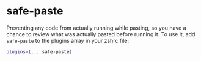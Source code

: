 # safe-paste
Preventing any code from actually running while pasting, so you have a chance to review what was actually pasted before running it.
To use it, add `safe-paste` to the plugins array in your zshrc file:
```zsh
plugins=(... safe-paste)
```
